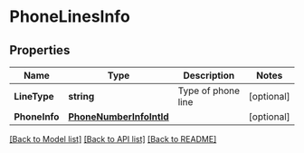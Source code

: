 # PhoneLinesInfo

## Properties
Name | Type | Description | Notes
------------ | ------------- | ------------- | -------------
**LineType** | **string** | Type of phone line | [optional] 
**PhoneInfo** | [**PhoneNumberInfoIntId**](PhoneNumberInfoIntId.md) |  | [optional] 

[[Back to Model list]](../README.md#documentation-for-models) [[Back to API list]](../README.md#documentation-for-api-endpoints) [[Back to README]](../README.md)


